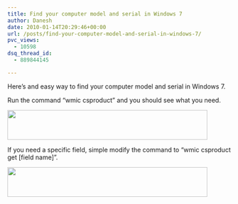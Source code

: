 ```yaml
---
title: Find your computer model and serial in Windows 7
author: Danesh
date: 2010-01-14T20:29:46+00:00
url: /posts/find-your-computer-model-and-serial-in-windows-7/
pvc_views:
  - 10598
dsq_thread_id:
  - 889844145

---
```

Here&#8217;s and easy way to find your computer model and serial in Windows 7. 

Run the command &#8220;wmic csproduct&#8221; and you should see what you need.

<img loading="lazy" src="/wp-content/uploads/2010/01/windows.7.model_-450x67.png" alt="" title="windows.7.model" width="450" height="67" class="alignnone size-medium wp-image-1960" srcset="/wp-content/uploads/2010/01/windows.7.model_-450x67.png 450w, /wp-content/uploads/2010/01/windows.7.model_-1024x153.png 1024w, /wp-content/uploads/2010/01/windows.7.model_.png 1237w" sizes="(max-width: 450px) 100vw, 450px" /> 

If you need a specific field, simple modify the command to &#8220;wmic csproduct get [field name]&#8221;.

<img loading="lazy" src="/wp-content/uploads/2010/01/windows.7.model_.field_-450x67.png" alt="" title="windows.7.model.field" width="450" height="67" class="alignnone size-medium wp-image-1961" srcset="/wp-content/uploads/2010/01/windows.7.model_.field_-450x67.png 450w, /wp-content/uploads/2010/01/windows.7.model_.field_-1024x153.png 1024w, /wp-content/uploads/2010/01/windows.7.model_.field_.png 1237w" sizes="(max-width: 450px) 100vw, 450px" />